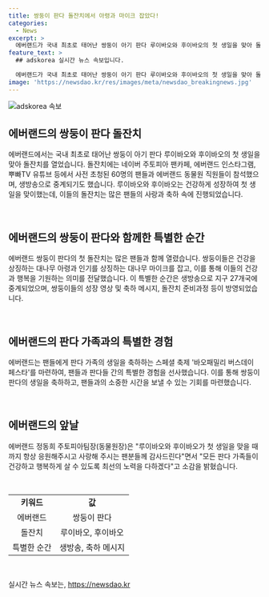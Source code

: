 ```yaml
---
title: 쌍둥이 판다 돌잔치에서 아령과 마이크 잡았다!
categories:
  - News
excerpt: >
  에버랜드가 국내 최초로 태어난 쌍둥이 아기 판다 루이바오와 후이바오의 첫 생일을 맞아 돌잔치를 열었다. 이 특별한 축제는 팬들과 돌잔치 이벤트를 통해 초청된 60명의 팬들과 에버랜드 동물원 직원들이 참석했으며, 생방송으로 전 세계 27개국에 중계되기도 했다. 더불어, 바오패밀리의 생일을 축하하는 바오패밀리 버스데이 페스타도 개최될 예정이다. 판다 팬들은 이 기쁜 날을 함께 축하하며 판다 가족의 건강과 행복을 기원하고 있다.
feature_text: >
  ## adskorea 실시간 뉴스 속보입니다.

  에버랜드가 국내 최초로 태어난 쌍둥이 아기 판다 루이바오와 후이바오의 첫 생일을 맞아 돌잔치를 열었다. 이 특별한 축제는 팬들과 돌잔치 이벤트를 통해 초청된 60명의 팬들과 에버랜드 동물원 직원들이 참석했으며, 생방송으로 전 세계 27개국에 중계되기도 했다. 더불어, 바오패밀리의 생일을 축하하는 바오패밀리 버스데이 페스타도 개최될 예정이다. 판다 팬들은 이 기쁜 날을 함께 축하하며 판다 가족의 건강과 행복을 기원하고 있다.
image: 'https://newsdao.kr/res/images/meta/newsdao_breakingnews.jpg'
---
```


<p><img src="https://newsdao.kr/res/images/meta/newsdao_breakingnews.jpg" alt="adskorea 속보" /></p>

<h2 data-ke-size="size26">에버랜드의 쌍둥이 판다 돌잔치</h2>

<p>에버랜드에서는 국내 최초로 태어난 쌍둥이 아기 판다 루이바오와 후이바오의 첫 생일을 맞아 돌잔치를 열었습니다. 돌잔치에는 네이버 주토피아 팬카페, 에버랜드 인스타그램, 뿌빠TV 유튜브 등에서 사전 초청된 60명의 팬들과 에버랜드 동물원 직원들이 참석했으며, 생방송으로 중계되기도 했습니다. 루이바오와 후이바오는 건강하게 성장하여 첫 생일을 맞이했는데, 이들의 돌잔치는 많은 팬들의 사랑과 축하 속에 진행되었습니다.</p>

<p data-ke-size="size16">&nbsp;</p>

<h2 data-ke-size="size24">에버랜드의 쌍둥이 판다와 함께한 특별한 순간</h2>

<p>에버랜드 쌍둥이 판다의 첫 돌잔치는 많은 팬들과 함께 열렸습니다. 쌍둥이들은 건강을 상징하는 대나무 아령과 인기를 상징하는 대나무 마이크를 잡고, 이를 통해 이들의 건강과 행복을 기원하는 의미를 전달했습니다. 이 특별한 순간은 생방송으로 지구 27개국에 중계되었으며, 쌍둥이들의 성장 영상 및 축하 메시지, 돌잔치 준비과정 등이 방영되었습니다.</p>

<p data-ke-size="size16">&nbsp;</p>

<h2 data-ke-size="size24">에버랜드의 판다 가족과의 특별한 경험</h2>

<p>에버랜드는 팬들에게 판다 가족의 생일을 축하하는 스페셜 축제 '바오패밀리 버스데이 페스타'를 마련하여, 팬들과 판다들 간의 특별한 경험을 선사했습니다. 이를 통해 쌍둥이 판다의 생일을 축하하고, 팬들과의 소중한 시간을 보낼 수 있는 기회를 마련했습니다.</p>

<p data-ke-size="size16">&nbsp;</p>

<h2 data-ke-size="size24">에버랜드의 앞날</h2>

<p>에버랜드 정동희 주토피아팀장(동물원장)은 "루이바오와 후이바오가 첫 생일을 맞을 때까지 항상 응원해주시고 사랑해 주시는 팬분들께 감사드린다"면서 "모든 판다 가족들이 건강하고 행복하게 살 수 있도록 최선의 노력을 다하겠다"고 소감을 밝혔습니다.</p>

<p data-ke-size="size16">&nbsp;</p>

<table>
  <tbody>
    <tr>
      <td style="text-align: center; height: 17px;"><b>키워드</b></td>
      <td style="text-align: center; height: 17px;"><b>값</b></td>
    </tr>
    <tr>
      <td style="text-align: center; height: 17px;">에버랜드</td>
      <td style="text-align: center; height: 17px;">쌍둥이 판다</td>
    </tr>
    <tr>
      <td style="text-align: center; height: 17px;">돌잔치</td>
      <td style="text-align: center; height: 17px;">루이바오, 후이바오</td>
    </tr>
    <tr>
      <td style="text-align: center; height: 17px;">특별한 순간</td>
      <td style="text-align: center; height: 17px;">생방송, 축하 메시지</td>
    </tr>
  </tbody>
</table>

<p data-ke-size="size16">&nbsp;</p>
실시간 뉴스 속보는, <a href="https://newsdao.kr" rel="dofollow">https://newsdao.kr</a>


